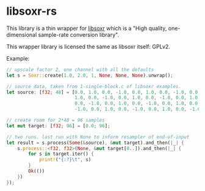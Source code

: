 # libsoxr-rs
This library is a thin wrapper for [libsoxr](https://sourceforge.net/projects/soxr/) which is a "High quality, one-dimensional sample-rate conversion library".

This wrapper library is licensed the same as libsoxr itself: GPLv2.

Example:

```rust
// upscale factor 2, one channel with all the defaults
let s = Soxr::create(1.0, 2.0, 1, None, None, None).unwrap();

// source data, taken from 1-single-block.c of libsoxr examples.
let source: [f32; 48] = [0.0, 1.0, 0.0, -1.0, 0.0, 1.0, 0.0, -1.0, 0.0, 1.0, 0.0, -1.0, 0.0,
                         1.0, 0.0, -1.0, 0.0, 1.0, 0.0, -1.0, 0.0, 1.0, 0.0, -1.0, 0.0, 1.0,
                         0.0, -1.0, 0.0, 1.0, 0.0, -1.0, 0.0, 1.0, 0.0, -1.0, 0.0, 1.0, 0.0,
                         -1.0, 0.0, 1.0, 0.0, -1.0, 0.0, 1.0, 0.0, -1.0];

// create room for 2*48 = 96 samples
let mut target: [f32; 96] = [0.0; 96];

// two runs. last run with None to inform resampler of end-of-input
let result = s.process(Some(&source), &mut target).and_then(|_| {
    s.process::<f32, f32>(None, &mut target[0..]).and_then(|_| {
        for s in target.iter() {
            print!("{:?}\t", s)
        }
        Ok(())
    })
});
```
